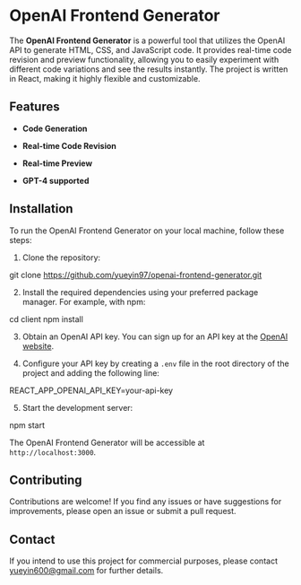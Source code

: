 # OpenAI Frontend Generator

The **OpenAI Frontend Generator** is a powerful tool that utilizes the OpenAI API to generate HTML, CSS, and JavaScript code. It provides real-time code revision and preview functionality, allowing you to easily experiment with different code variations and see the results instantly. The project is written in React, making it highly flexible and customizable.

## Features

- **Code Generation** 

- **Real-time Code Revision** 

- **Real-time Preview** 

- **GPT-4 supported** 

## Installation

To run the OpenAI Frontend Generator on your local machine, follow these steps:

1. Clone the repository:

git clone https://github.com/yueyin97/openai-frontend-generator.git


2. Install the required dependencies using your preferred package manager. For example, with npm:

cd client
npm install

3. Obtain an OpenAI API key. You can sign up for an API key at the [OpenAI website](https://openai.com/).

4. Configure your API key by creating a `.env` file in the root directory of the project and adding the following line:

REACT_APP_OPENAI_API_KEY=your-api-key

5. Start the development server:

npm start

The OpenAI Frontend Generator will be accessible at `http://localhost:3000`.


## Contributing

Contributions are welcome! If you find any issues or have suggestions for improvements, please open an issue or submit a pull request.

## Contact

If you intend to use this project for commercial purposes, please contact [yueyin600@gmail.com](mailto:yueyin600@gmail.com) for further details.





